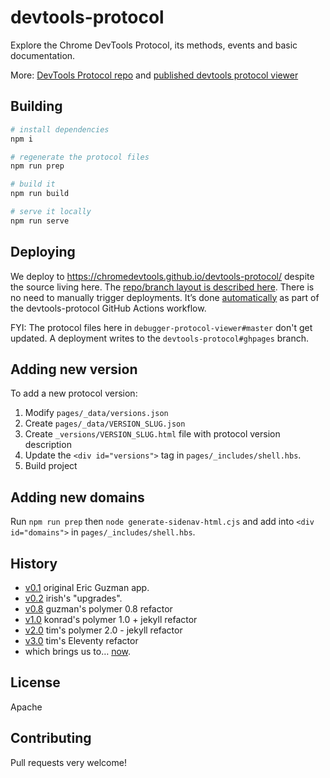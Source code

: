 # devtools-protocol
Explore the Chrome DevTools Protocol, its methods, events and basic documentation.

More: [DevTools Protocol repo](https://github.com/ChromeDevTools/devtools-protocol) and [published devtools protocol viewer](https://chromedevtools.github.io/devtools-protocol/)


##  Building


```sh
# install dependencies
npm i

# regenerate the protocol files
npm run prep

# build it
npm run build

# serve it locally
npm run serve
```

## Deploying

We deploy to https://chromedevtools.github.io/devtools-protocol/ despite the source living here.
The [repo/branch layout is described here](https://github.com/ChromeDevTools/debugger-protocol-viewer/issues/78).
There is no need to manually trigger deployments. It’s done [automatically](https://github.com/ChromeDevTools/devtools-protocol/commit/c9c207e583264058326792210d1b29a95109beac) as part of the devtools-protocol GitHub Actions workflow.

FYI: The protocol files here in `debugger-protocol-viewer#master` don't get updated. A deployment writes to the `devtools-protocol#ghpages` branch.

## Adding new version

To add a new protocol version:

1. Modify `pages/_data/versions.json`
1. Create `pages/_data/VERSION_SLUG.json`
1. Create `_versions/VERSION_SLUG.html` file with protocol version description
1. Update the `<div id="versions">` tag in `pages/_includes/shell.hbs`.
1. Build project

## Adding new domains

Run `npm run prep` then `node generate-sidenav-html.cjs` and add into `<div id="domains">` in `pages/_includes/shell.hbs`.

## History


* [v0.1](https://rawgit.com/ChromeDevTools/devtools-protocol/v0.1/index.html)            original Eric Guzman app.
* [v0.2](https://rawgit.com/ChromeDevTools/devtools-protocol/v0.2/index.html)            irish's "upgrades".
* [v0.8](https://rawgit.com/ChromeDevTools/devtools-protocol/v0.8/index.html)            guzman's polymer 0.8 refactor
* [v1.0](https://rawgit.com/ChromeDevTools/devtools-protocol/v1.0/index.html)            konrad's polymer 1.0 + jekyll refactor
* [v2.0](https://github.com/ChromeDevTools/debugger-protocol-viewer/tree/polymer)                            tim's polymer 2.0 - jekyll refactor
* [v3.0](https://chromedevtools.github.io/devtools-protocol/)                            tim's Eleventy refactor
* which brings us to… [now](https://chromedevtools.github.io/devtools-protocol/).


## License

Apache

## Contributing

Pull requests very welcome!
